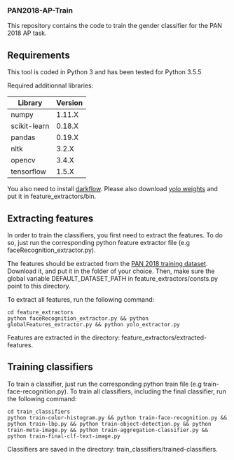 
###  PAN2018-AP-Train
This repository contains the code to train the gender classifier for the PAN 2018 AP task.

## Requirements

This tool is coded in Python 3 and has been tested for Python 3.5.5

Required additionnal libraries:

| Library      | Version |
|--------------|---------|
| numpy        | 1.11.X  |
| scikit-learn | 0.18.X  |     
| pandas       | 0.19.X  |       
| nltk         | 3.2.X   |
| opencv       | 3.4.X   |
| tensorflow   | 1.5.X   |

You also need to install [darkflow](https://github.com/thtrieu/darkflow).
Please also download [yolo weights](https://pjreddie.com/media/files/yolov2.weights) and put it in feature_extractors/bin.


## Extracting features
In order to train the classifiers, you first need to extract the features. To do so, just run the corresponding python feature extractor file (e.g faceRecognition_extractor.py).

The features should be extracted from the [PAN 2018 training dataset](https://s3.amazonaws.com/autoritas.pan/pan18-author-profiling-training-2018-02-27.zip). Download it, and put it in the folder of your choice. Then, make sure the global variable DEFAULT_DATASET_PATH in feature_extractors/consts.py point to this directory.

To extract all features, run the following command:
```
cd feature_extractors
python faceRecognition_extractor.py && python globalFeatures_extractor.py && python yolo_extractor.py
```
Features are extracted in the directory: feature_extractors/extracted-features.

## Training classifiers
To train a classifier, just run the corresponding python train file (e.g train-face-recognition.py).
To train all classifiers, including the final classifier, run the following command:
```
cd train_classifiers
python train-color-histogram.py && python train-face-recognition.py && python train-lbp.py && python train-object-detection.py && python train-meta-image.py && python train-aggregation-classifier.py && python train-final-clf-text-image.py
```
Classifiers are saved in the directory: train_classifiers/trained-classifiers.
